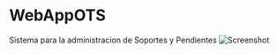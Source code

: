 # WebAppOTS
Sistema para la administracion de Soportes y Pendientes
![Screenshot](https://github.com/fer930401/WebAppOTS/materialDesing/Media/logo_OTS.png)
